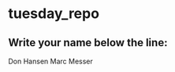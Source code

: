 # tuesday_repo

Write your name below the line:
--------------------------------------------------------

Don Hansen
Marc Messer